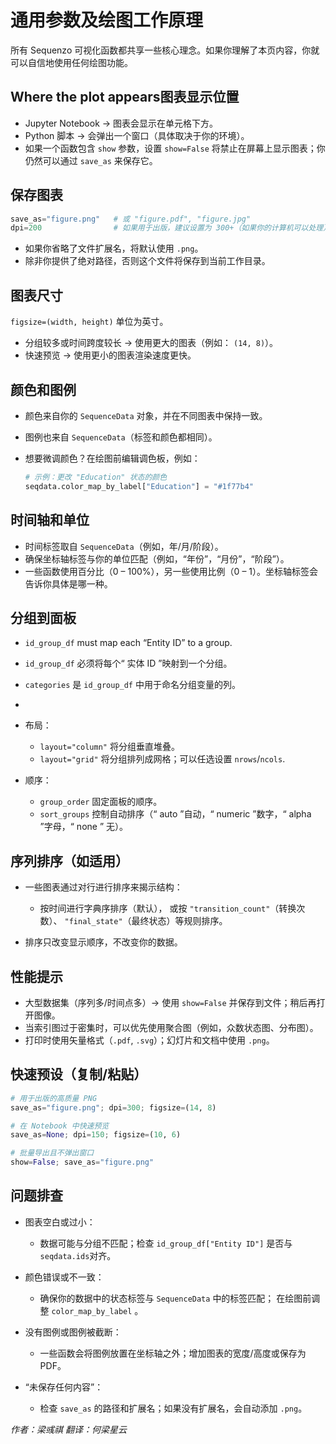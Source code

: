 <!--
 * @Author: Yuqi Liang dawson1900@live.com
 * @Date: 2025-09-12 13:21:00
 * @LastEditors: Yuqi Liang dawson1900@live.com
 * @LastEditTime: 2025-09-12 14:21:44
 * @FilePath: /SequenzoWebsite/docs/en/visualization/introduction.md
 * @Description: 这是默认设置,请设置`customMade`, 打开koroFileHeader查看配置 进行设置: https://github.com/OBKoro1/koro1FileHeader/wiki/%E9%85%8D%E7%BD%AE
-->
# 通用参数及绘图工作原理

所有 Sequenzo 可视化函数都共享一些核心理念。如果你理解了本页内容，你就可以自信地使用任何绘图功能。

## Where the plot appears图表显示位置

* Jupyter Notebook → 图表会显示在单元格下方。
* Python 脚本 → 会弹出一个窗口（具体取决于你的环境）。
* 如果一个函数包含 `show` 参数，设置 `show=False` 将禁止在屏幕上显示图表；你仍然可以通过 `save_as` 来保存它。

## 保存图表

```python
save_as="figure.png"   # 或 "figure.pdf", "figure.jpg"
dpi=200                # 如果用于出版，建议设置为 300+（如果你的计算机可以处理）
```

* 如果你省略了文件扩展名，将默认使用 `.png`。
* 除非你提供了绝对路径，否则这个文件将保存到当前工作目录。

## 图表尺寸

`figsize=(width, height)` 单位为英寸。

* 分组较多或时间跨度较长 → 使用更大的图表（例如： `(14, 8)`）。
* 快速预览 → 使用更小的图表渲染速度更快。

## 颜色和图例

* 颜色来自你的 `SequenceData` 对象，并在不同图表中保持一致。
* 图例也来自 `SequenceData`（标签和颜色都相同）。
* 想要微调颜色？在绘图前编辑调色板，例如：

  ```python
  # 示例：更改 "Education" 状态的颜色
  seqdata.color_map_by_label["Education"] = "#1f77b4"
  ```

## 时间轴和单位

* 时间标签取自 `SequenceData`（例如，年/月/阶段）。
* 确保坐标轴标签与你的单位匹配（例如，“年份”，“月份”，“阶段”）。
* 一些函数使用百分比（0 – 100%），另一些使用比例（0 – 1）。坐标轴标签会告诉你具体是哪一种。

## 分组到面板

* `id_group_df` must map each “Entity ID” to a group.
* `id_group_df` 必须将每个“ 实体 ID ”映射到一个分组。
* `categories` 是 `id_group_df` 中用于命名分组变量的列。
* 
* 布局：

    * `layout="column"` 将分组垂直堆叠。
    * `layout="grid"` 将分组排列成网格；可以任选设置 `nrows`/`ncols`.
* 顺序：

    * `group_order` 固定面板的顺序。
    * `sort_groups` 控制自动排序（“ auto ”自动，“ numeric ”数字，“ alpha ”字母，“ none ” 无）。

## 序列排序（如适用）

* 一些图表通过对行进行排序来揭示结构：

    * 按时间进行字典序排序（默认）， 或按 `"transition_count"`（转换次数）、 `"final_state"`（最终状态）等规则排序。

* 排序只改变显示顺序，不改变你的数据。

## 性能提示

* 大型数据集（序列多/时间点多）→ 使用 `show=False` 并保存到文件；稍后再打开图像。
* 当索引图过于密集时，可以优先使用聚合图（例如，众数状态图、分布图）。
* 打印时使用矢量格式（`.pdf`, `.svg`）；幻灯片和文档中使用 `.png`。

## 快速预设（复制/粘贴）

```python
# 用于出版的高质量 PNG
save_as="figure.png"; dpi=300; figsize=(14, 8)

# 在 Notebook 中快速预览
save_as=None; dpi=150; figsize=(10, 6)

# 批量导出且不弹出窗口
show=False; save_as="figure.png"
```

## 问题排查

* 图表空白或过小：

    * 数据可能与分组不匹配；检查 `id_group_df["Entity ID"]` 是否与 `seqdata.ids`对齐。
* 颜色错误或不一致：

    * 确保你的数据中的状态标签与 `SequenceData` 中的标签匹配； 在绘图前调整 `color_map_by_label` 。
* 没有图例或图例被截断：

    * 一些函数会将图例放置在坐标轴之外；增加图表的宽度/高度或保存为 PDF。
* “未保存任何内容”：

    * 检查 `save_as` 的路径和扩展名；如果没有扩展名，会自动添加 `.png`。

*作者：梁彧祺*
*翻译：何梁星云*
